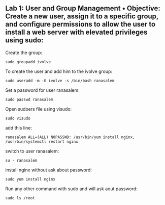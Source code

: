 Lab 1: User and Group Management
• Objective: Create a new user, assign it to a specific group, and configure permissions to allow the user to install a web server with elevated privileges using sudo:
---

Create the group:
```
sudo groupadd ivolve
```
To create the user and add him to the ivolve group:
```
sudo useradd -m -G ivolve -s /bin/bash ranasalem
```
Set a password for user ranasalem:
```
sudo passwd ranasalem
```
Open sudoers file using visudo:
```
sudo visudo
```
add this line:
```
ranasalem ALL=(ALL) NOPASSWD: /usr/bin/yum install nginx, /usr/bin/systemctl restart nginx
```

switch to user ranasalem:

```
su - ranasalem
```
install nginx without ask about password:

```
sudo yum install nginx
```

Run any other command with sudo and will ask aout password:

```
sudo ls /root
```





















